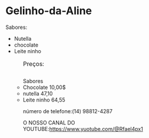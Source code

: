 # Gelinho-da-Aline
Sabores:
<ul>
<li>Nutella</li>
  <li>chocolate</li>
  <li>Leite ninho</li>
<ul>
<Table><caption>Preços:</Table>
<Thead><tr><th>Sabores</th><th><th></th></tr></Thead>
  
<li>Chocolate 10,00$</li>
<li>nutella 47,10</li>
<li>Leite ninho 64,55</li>

número de telefone:(14) 98812-4287

O NOSSO CANAL DO YOUTUBE:https://www.yuotube.com/@Rfael4px1
